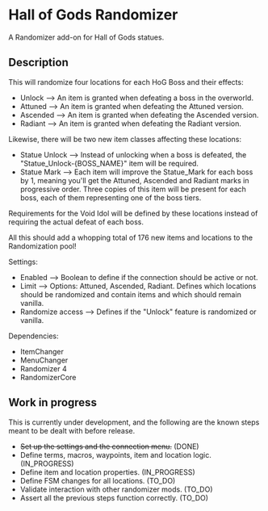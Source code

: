 # Hall of Gods Randomizer

A Randomizer add-on for Hall of Gods statues.

## Description

This will randomize four locations for each HoG Boss and their effects:
- Unlock --> An item is granted when defeating a boss in the overworld.
- Attuned --> An item is granted when defeating the Attuned version.
- Ascended --> An item is granted when defeating the Ascended version.
- Radiant --> An item is granted when defeating the Radiant version.

Likewise, there will be two new item classes affecting these locations:
- Statue Unlock --> Instead of unlocking when a boss is defeated, the "Statue_Unlock-{BOSS_NAME}" item will be required.
- Statue Mark --> Each item will improve the Statue_Mark for each boss by 1, meaning you'll get the Attuned, Ascended and Radiant marks in progressive order. Three copies of this item will be present for each boss, each of them representing one of the boss tiers.

Requirements for the Void Idol will be defined by these locations instead of requiring the actual defeat of each boss.

All this should add a whopping total of 176 new items and locations to the Randomization pool!

Settings:
- Enabled --> Boolean to define if the connection should be active or not.
- Limit --> Options: Attuned, Ascended, Radiant. Defines which locations should be randomized and contain items and which should remain vanilla.
- Randomize access --> Defines if the "Unlock" feature is randomized or vanilla.

Dependencies:
- ItemChanger
- MenuChanger
- Randomizer 4
- RandomizerCore

## Work in progress

This is currently under development, and the following are the known steps meant to be dealt with before release.

- ~~Set up the settings and the connection menu.~~ (DONE)
- Define terms, macros, waypoints, item and location logic. (IN_PROGRESS)
- Define item and location properties. (IN_PROGRESS)
- Define FSM changes for all locations. (TO_DO)
- Validate interaction with other randomizer mods. (TO_DO)
- Assert all the previous steps function correctly. (TO_DO)
